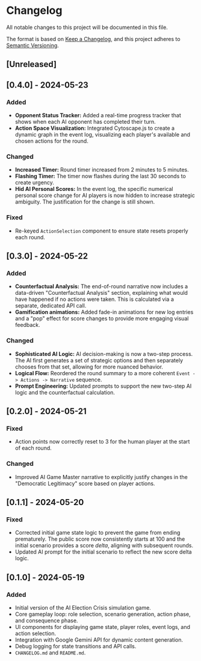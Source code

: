 # Changelog

All notable changes to this project will be documented in this file.

The format is based on [Keep a Changelog](https://keepachangelog.com/en/1.0.0/),
and this project adheres to [Semantic Versioning](https://semver.org/spec/v2.0.0.html).

## [Unreleased]

## [0.4.0] - 2024-05-23

### Added
- **Opponent Status Tracker:** Added a real-time progress tracker that shows when each AI opponent has completed their turn.
- **Action Space Visualization:** Integrated Cytoscape.js to create a dynamic graph in the event log, visualizing each player's available and chosen actions for the round.

### Changed
- **Increased Timer:** Round timer increased from 2 minutes to 5 minutes.
- **Flashing Timer:** The timer now flashes during the last 30 seconds to create urgency.
- **Hid AI Personal Scores:** In the event log, the specific numerical personal score change for AI players is now hidden to increase strategic ambiguity. The justification for the change is still shown.

### Fixed
- Re-keyed `ActionSelection` component to ensure state resets properly each round.

## [0.3.0] - 2024-05-22

### Added
- **Counterfactual Analysis:** The end-of-round narrative now includes a data-driven "Counterfactual Analysis" section, explaining what would have happened if no actions were taken. This is calculated via a separate, dedicated API call.
- **Gamification animations:** Added fade-in animations for new log entries and a "pop" effect for score changes to provide more engaging visual feedback.

### Changed
- **Sophisticated AI Logic:** AI decision-making is now a two-step process. The AI first generates a set of strategic options and then separately chooses from that set, allowing for more nuanced behavior.
- **Logical Flow:** Reordered the round summary to a more coherent `Event -> Actions -> Narrative` sequence.
- **Prompt Engineering:** Updated prompts to support the new two-step AI logic and the counterfactual calculation.

## [0.2.0] - 2024-05-21

### Fixed
- Action points now correctly reset to 3 for the human player at the start of each round.

### Changed
- Improved AI Game Master narrative to explicitly justify changes in the "Democratic Legitimacy" score based on player actions.

## [0.1.1] - 2024-05-20

### Fixed
- Corrected initial game state logic to prevent the game from ending prematurely. The public score now consistently starts at 100 and the initial scenario provides a score *delta*, aligning with subsequent rounds.
- Updated AI prompt for the initial scenario to reflect the new score delta logic.

## [0.1.0] - 2024-05-19

### Added
- Initial version of the AI Election Crisis simulation game.
- Core gameplay loop: role selection, scenario generation, action phase, and consequence phase.
- UI components for displaying game state, player roles, event logs, and action selection.
- Integration with Google Gemini API for dynamic content generation.
- Debug logging for state transitions and API calls.
- `CHANGELOG.md` and `README.md`.